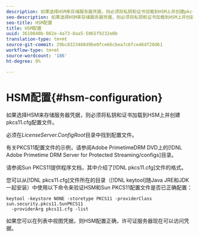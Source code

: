 ```yaml
---
description: 如果选择HSM来存储服务器凭据，则必须将私钥和证书加载到HSM上并创建pkcs11.cfg配置文件。
seo-description: 如果选择HSM来存储服务器凭据，则必须将私钥和证书加载到HSM上并创建pkcs11.cfg配置文件。
seo-title: HSM配置
title: HSM配置
uuid: 3610840b-082e-4a73-8aa5-5065f9232e0b
translation-type: tm+mt
source-git-commit: 29bc8323460d9be0fce66cbea7c6fce46df20d61
workflow-type: tm+mt
source-wordcount: '186'
ht-degree: 0%

---
```



# HSM配置{#hsm-configuration}

如果选择HSM来存储服务器凭据，则必须将私钥和证书加载到HSM上并创建pkcs11.cfg配置文件。

必须在&#x200B;*LicenseServer.ConfigRoot*&#x200B;目录中找到配置文件。

有关PKCS11配置文件的示例，请参阅Adobe PrimetimeDRM DVD上的[!DNL Adobe Primetime DRM Server for Protected Streaming/configs]目录。

请参阅Sun PKCS11提供程序文档，其中介绍了[!DNL pkcs11.cfg]文件的格式。

您可以从[!DNL pkcs11.cfg]文件所在的目录（[!DNL keytool]随Java JRE和JDK一起安装）中使用以下命令来验证HSM和Sun PKCS11配置文件是否已正确配置：

```
keytool -keystore NONE -storetype PKCS11 -providerClass sun.security.pkcs11.SunPKCS11 
  -providerArg pkcs11.cfg -list
```

如果您可以在列表中视图凭据，则HSM配置正确，许可证服务器现在可以访问凭据。
